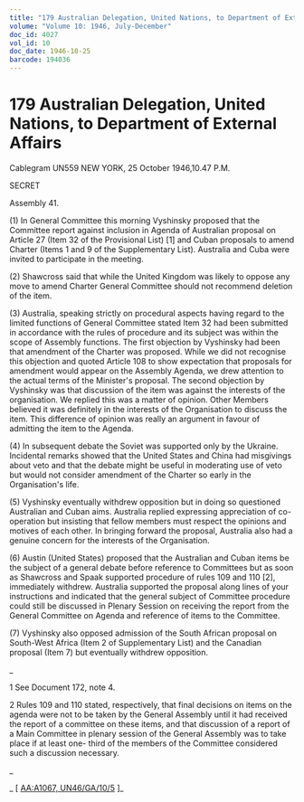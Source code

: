 ```yaml
---
title: "179 Australian Delegation, United Nations, to Department of External Affairs"
volume: "Volume 10: 1946, July-December"
doc_id: 4027
vol_id: 10
doc_date: 1946-10-25
barcode: 194036
---
```


# 179 Australian Delegation, United Nations, to Department of External Affairs

Cablegram UN559 NEW YORK, 25 October 1946,10.47 P.M.

SECRET

Assembly 41.

(1) In General Committee this morning Vyshinsky proposed that the Committee report against inclusion in Agenda of Australian proposal on Article 27 (Item 32 of the Provisional List) [1] and Cuban proposals to amend Charter (Items 1 and 9 of the Supplementary List). Australia and Cuba were invited to participate in the meeting.

(2) Shawcross said that while the United Kingdom was likely to oppose any move to amend Charter General Committee should not recommend deletion of the item.

(3) Australia, speaking strictly on procedural aspects having regard to the limited functions of General Committee stated Item 32 had been submitted in accordance with the rules of procedure and its subject was within the scope of Assembly functions. The first objection by Vyshinsky had been that amendment of the Charter was proposed. While we did not recognise this objection and quoted Article 108 to show expectation that proposals for amendment would appear on the Assembly Agenda, we drew attention to the actual terms of the Minister's proposal. The second objection by Vyshinsky was that discussion of the item was against the interests of the organisation. We replied this was a matter of opinion. Other Members believed it was definitely in the interests of the Organisation to discuss the item. This difference of opinion was really an argument in favour of admitting the item to the Agenda.

(4) In subsequent debate the Soviet was supported only by the Ukraine. Incidental remarks showed that the United States and China had misgivings about veto and that the debate might be useful in moderating use of veto but would not consider amendment of the Charter so early in the Organisation's life.

(5) Vyshinsky eventually withdrew opposition but in doing so questioned Australian and Cuban aims. Australia replied expressing appreciation of co-operation but insisting that fellow members must respect the opinions and motives of each other. In bringing forward the proposal, Australia also had a genuine concern for the interests of the Organisation.

(6) Austin (United States) proposed that the Australian and Cuban items be the subject of a general debate before reference to Committees but as soon as Shawcross and Spaak supported procedure of rules 109 and 110 [2], immediately withdrew. Australia supported the proposal along lines of your instructions and indicated that the general subject of Committee procedure could still be discussed in Plenary Session on receiving the report from the General Committee on Agenda and reference of items to the Committee.

(7) Vyshinsky also opposed admission of the South African proposal on South-West Africa (Item 2 of Supplementary List) and the Canadian proposal (Item 7) but eventually withdrew opposition.

_

1 See Document 172, note 4.

2 Rules 109 and 110 stated, respectively, that final decisions on items on the agenda were not to be taken by the General Assembly until it had received the report of a committee on these items, and that discussion of a report of a Main Committee in plenary session of the General Assembly was to take place if at least one- third of the members of the Committee considered such a discussion necessary.

_

_ [ [AA:A1067, UN46/GA/10/5](http://www.naa.gov.au/cgi-bin/Search?O=I&Number=194036) ]_

